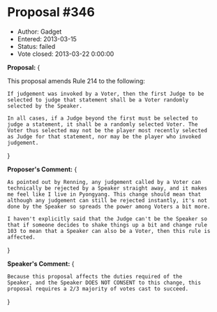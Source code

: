 Proposal #346
============= 
* Author: Gadget
* Entered: 2013-03-15
* Status: failed
* Vote closed: 2013-03-22 0:00:00

__Proposal:__
{

This proposal amends Rule 214 to the following:

    If judgement was invoked by a Voter, then the first Judge to be
    selected to judge that statement shall be a Voter randomly
    selected by the Speaker.
    
    In all cases, if a Judge beyond the first must be selected to
    judge a statement, it shall be a randomly selected Voter. The
    Voter thus selected may not be the player most recently selected
    as Judge for that statement, nor may be the player who invoked
    judgement.

}

__Proposer's Comment:__
{

    As pointed out by Renning, any judgement called by a Voter can
    technically be rejected by a Speaker straight away, and it makes
    me feel like I live in Pyongyang. This change should mean that
    although any judgement can still be rejected instantly, it's not
    done by the Speaker so spreads the power among Voters a bit more.
    
    I haven't explicitly said that the Judge can't be the Speaker so
    that if someone decides to shake things up a bit and change rule
    103 to mean that a Speaker can also be a Voter, then this rule is
    affected.

}

__Speaker's Comment:__ 
{

    Because this proposal affects the duties required of the
    Speaker, and the Speaker DOES NOT CONSENT to this change, this
    proposal requires a 2/3 majority of votes cast to succeed.

}